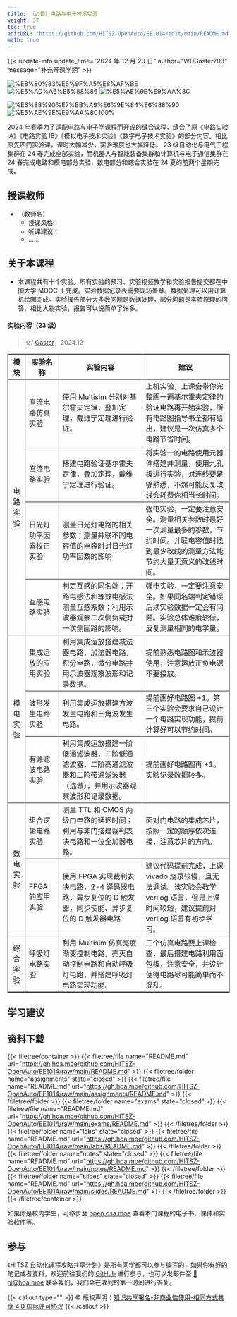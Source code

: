 ```yaml
---
title: （必修）电路与电子技术实验
weight: 37
toc: true
editURL: "https://github.com/HITSZ-OpenAuto/EE1014/edit/main/README.md"
math: true
---
```


{{< update-info update_time="2024 年 12 月 20 日" author="WDGaster703" message="补充开课学期" >}}

<!--
1. 通过 [Shields.io](https://shields.io/) 生成如下的徽章，标注课程的基本信息。
2. 请根据课程的具体内容增删仓库的子文件夹。子文件夹建议使用小写英文，并且添加 README.md。
3. 关于课程的描述可以不止以下几个方面，酌情增删。
4. hoa.moe 生成本课程对应页面后，请将页面链接复制到 GitHub 仓库的 About/Website 中。
5. 可以在 GitHub 页面的 About/Topics 中为课程添加话题名称。
-->

<div class="img-div hx-mt-4 hx-flex-row hx-justify-start hx-items-center">

![%E8%80%83%E6%9F%A5%E8%AF%BE](https://img.shields.io/badge/%E8%80%83%E6%9F%A5%E8%AF%BE-green)
![%E5%AD%A6%E5%88%86](https://img.shields.io/badge/%E5%AD%A6%E5%88%86-1-moccasin)
![%E5%AE%9E%E9%AA%8C](https://img.shields.io/badge/%E5%AE%9E%E9%AA%8C-purple)

![%E6%88%90%E7%BB%A9%E6%9E%84%E6%88%90](https://img.shields.io/badge/%E6%88%90%E7%BB%A9%E6%9E%84%E6%88%90-gold)
![%E5%AE%9E%E9%AA%8C100%](https://img.shields.io/badge/%E5%AE%9E%E9%AA%8C%E6%8A%A5%E5%91%8A-100%25-wheat)

</div>

2024 年春季为了适配电路与电子学课程而开设的缝合课程，缝合了原《电路实验 IA》《电路实验 IB》《模拟电子技术实验》《数字电子技术实验》的部分内容。相比原先四门实验课，课时大幅减少，实验难度也大幅降低。
23 级自动化与电气工程集群在 24 春完成全部实验，而机器人与智能装备集群和计算机与电子通信集群在 24 春完成电路和模电部分实验，数电部分和综合实验在 24 夏的前两个星期完成。

## 授课教师

- （教师名）
  - 授课风格：
  - 听课建议：
  - ……

## 关于本课程

- 本课程共有十个实验。所有实验的预习、实验视频教学和实验报告提交都在中国大学 MOOC 上完成。实验数据记录表需要现场盖章。数据处理可以用计算机绘图完成。实验报告部分大多数问题是数据处理，部分问题是实验原理的问答，相比大物实验，报告可以说简单了许多。

<h4>实验内容（23 级）</h4> 

> 文/ [Gaster](https://github.com/WDGaster703)，2024.12

<!--标题-->
<table border="1" cellspacing="10">
<tr>
  <th align="center">模块</th>
  <th align="center">实验名称</th>
  <th align="center">实验内容</th>
  <th align="center">建议</th>
</tr>
<tr>
  <td rowspan="4" align="center">电路实验</td>
  <td>直流电路仿真实验</td>
  <td>使用 Multisim 分别对基尔霍夫定律，叠加定理，戴维宁定理进行验证。</td>
  <td>上机实验，上课会带你完整画一遍基尔霍夫定律的验证电路再开始实验，所有电路图指导书全都有给出，建议是一次仿真多个电路节省时间。</td>
</tr>
<tr>
  <td>直流电路实验</td>
  <td>搭建电路验证基尔霍夫定律，叠加定理，戴维宁定理进行验证。</td>
  <td>将实验一的电路使用元器件搭建并测量，使用九孔板进行实验，对连线要足够熟悉，不然可能反复改线会耗费你相当长时间。</td>
</tr>
<tr>
  <td>日光灯功率因素校正实验</td>
  <td>测量日光灯电路的相关参数；测量并联不同电容值的电容时对日光灯功率因数的影响</td>
  <td>强电实验，一定要注意安全。测量相关参数时最好一次测量最多的参数，节约时间。并联电容值时找到最少改线的测量方法能节约大量无意义的改线时间。</td>
</tr>
<tr>
  <td>互感电路实验</td>
  <td>判定互感的同名端；开路电感法和等效电感法测量互感系数；利用示波器观察二次侧负载对一次侧回路的影响。</td>
  <td>强电实验，一定要注意安全。如果同名端判定错误后续实验数据一定会有问题。实验总体难度较低，反复测量相同的电学量。</td>
</tr>
<tr>
  <td rowspan="3" align="center">模电实验</td>
  <td>集成运放的应用实验</td>
  <td>利用集成运放搭建减法器电路，加法器电路，积分电路，微分电路并用示波器观察波形和记录数据。</td>
  <td>提前熟悉电路图和示波器使用，注意运放正负电源不要接放。</td>
</tr>
<tr>
  <td>波形发生电路实验</td>
  <td>利用集成运放搭建方波发生电路和三角波发生电路。</td>
  <td>提前画好电路图 +1。第三个实验会要求自己设计一个电路实现功能，提前计算好可以节约时间。</td>
</tr>
<tr>
  <td>有源滤波电路实验</td>
  <td>利用集成运放搭建一阶低通滤波器，二阶低通滤波器，二阶高通滤波器和二阶带通滤波器（选做），并用示波器观察波形和记录数据。</td>
  <td>提前画好电路图再 +1。实验记录数据较多。</td>
</tr>

<tr>
  <td rowspan="2" align="center">数电实验</td>
  <td>组合逻辑电路实验</td>
  <td>测量 TTL 和 CMOS 两级门电路的延迟时间；利用与非门搭建裁判表决电路和一位全加器电路。</td>
  <td>面对门电路的集成芯片，按照一定的顺序依次连接，注意芯片的方向。</td>
</tr>
<tr>
  <td>FPGA 的应用实验</td>
  <td>使用 FPGA 实现裁判表决电路，2-4 译码器电路，异步复位的 D 触发器，同步使能、异步复位的 D 触发器电路</td>
  <td>建议代码提前完成，上课 vivado 烧录较慢，且无法调试。该实验会教学 verilog 语言，但是上课时间较短，建议提前对 verilog 语言有初步学习。</td>
</tr>

<tr>
  <td rowspan="1" align="center">综合实验</td>
  <td>呼吸灯电路实验</td>
  <td>利用 Multisim 仿真亮度渐变控制电路，亮灭自动控制电路和自动呼吸灯电路，并搭建呼吸灯电路实现功能。</td>
  <td>三个仿真电路要上课检查，最后搭建电路利用面包板，注意安全，并设计使得电路尽可能简单而不混乱。</td>
</tr>

</table>

## 学习建议

## 资料下载

{{< filetree/container >}}
  {{< filetree/file name="README.md" url="https://gh.hoa.moe/github.com/HITSZ-OpenAuto/EE1014/raw/main/README.md" >}}
  {{< filetree/folder name="assignments" state="closed" >}}
    {{< filetree/file name="README.md" url="https://gh.hoa.moe/github.com/HITSZ-OpenAuto/EE1014/raw/main/assignments/README.md" >}}
  {{< /filetree/folder >}}
  {{< filetree/folder name="exams" state="closed" >}}
    {{< filetree/file name="README.md" url="https://gh.hoa.moe/github.com/HITSZ-OpenAuto/EE1014/raw/main/exams/README.md" >}}
  {{< /filetree/folder >}}
  {{< filetree/folder name="labs" state="closed" >}}
    {{< filetree/file name="README.md" url="https://gh.hoa.moe/github.com/HITSZ-OpenAuto/EE1014/raw/main/labs/README.md" >}}
  {{< /filetree/folder >}}
  {{< filetree/folder name="notes" state="closed" >}}
    {{< filetree/file name="README.md" url="https://gh.hoa.moe/github.com/HITSZ-OpenAuto/EE1014/raw/main/notes/README.md" >}}
  {{< /filetree/folder >}}
  {{< filetree/folder name="slides" state="closed" >}}
    {{< filetree/file name="README.md" url="https://gh.hoa.moe/github.com/HITSZ-OpenAuto/EE1014/raw/main/slides/README.md" >}}
  {{< /filetree/folder >}}
{{< /filetree/container >}}

如果你是校内学生，可移步至 <a href='https://open.osa.moe/openauto/EE1014'>open.osa.moe</a> 查看本门课程的电子书、课件和实验软件等。

## 参与

《HITSZ 自动化课程攻略共享计划》是所有同学都可以参与编写的，如果你有好的笔记或者资料，欢迎前往我们的 [GitHub](https://github.com/HITSZ-OpenAuto) 进行参与，也可以发邮件至 [📮hi@hoa.moe](mailto:hi@hoa.moe) 联系我们，我们会在收到的第一时间进行答复。

{{< callout type="" >}}
  © 版权声明：[知识共享署名-非商业性使用-相同方式共享 4.0 国际许可协议](https://creativecommons.org/licenses/by-nc-sa/4.0/)
{{< /callout >}}

